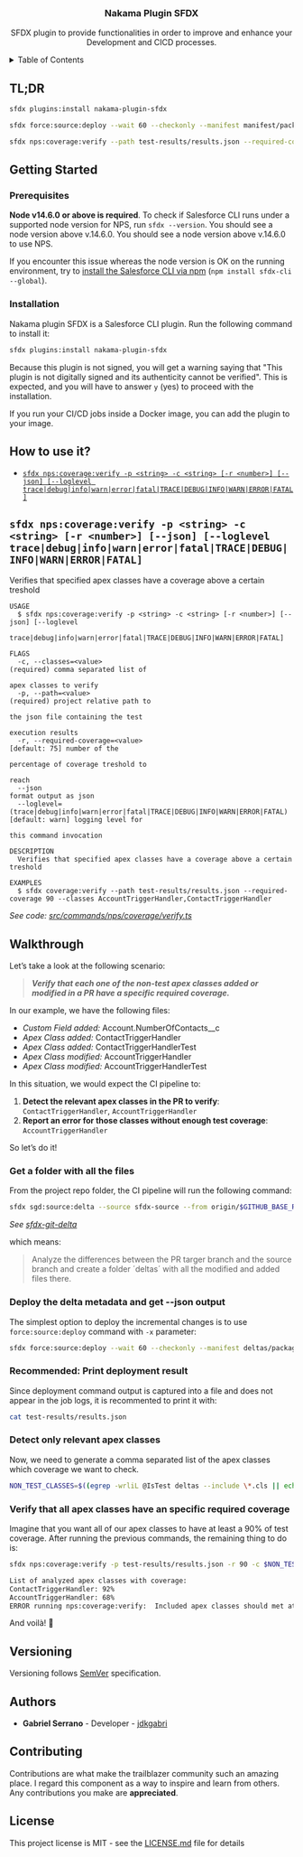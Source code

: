 <br />
<div align="center">

  <h3 align="center">Nakama Plugin SFDX</h3>

  <p align="center">
    SFDX plugin to provide functionalities in order to improve and enhance your Development and CICD processes.
  </p>
</div>

<!-- TABLE OF CONTENTS -->
<details>
  <summary>Table of Contents</summary>

-   [TL;DR](#tldr)
-   [Getting Started](#getting-started)
    -   [Prerequisites](#prerequisites)
    -   [Installation](#installation)
-   [How to use it?](#how-to-use-it)
-   [`sfdx nps:coverage:verify -p <filepath> [-r <number>] -c <string> [--json] [--loglevel trace|debug|info|warn|error|fatal|TRACE|DEBUG|INFO|WARN|ERROR|FATAL]`](#sfdx-npscoverageverify--p-filepath--r-number--c-string---json---loglevel-tracedebuginfowarnerrorfataltracedebuginfowarnerrorfatal)
-   [Walkthrough](#walkthrough)
    -   [Get a folder with all the files](#get-a-folder-with-all-the-files)
    -   [Deploy the delta metadata and get --json output](#deploy-the-delta-metadata-and-get---json-output)
    -   [Recommended: Print deployment result](#recommended-print-deployment-result)
    -   [Detect only relevant apex classes](#detect-only-relevant-apex-classes)
    -   [Verify that all apex classes have an specific required coverage](#verify-that-all-apex-classes-have-an-specific-required-coverage)
-   [Versioning](#versioning)
-   [Authors](#authors)
-   [Contributing](#contributing)
-   [License](#license)
</details>

## TL;DR

```sh
sfdx plugins:install nakama-plugin-sfdx
```

```sh
sfdx force:source:deploy --wait 60 --checkonly --manifest manifest/package.xml --testlevel RunLocalTests --junit --coverageformatters cobertura --resultsdir test-results --json > test-results/results.json
```

```sh
sfdx nps:coverage:verify --path test-results/results.json --required-coverage 90 --classes AccountTriggerHandler,ContactTriggerHandler
```

## Getting Started

### Prerequisites

**Node v14.6.0 or above is required**.
To check if Salesforce CLI runs under a supported node version for NPS, run `sfdx --version`. You should see a node version above v.14.6.0. You should see a node version above v.14.6.0 to use NPS.

If you encounter this issue whereas the node version is OK on the running environment, try to [install the Salesforce CLI via npm](https://developer.salesforce.com/docs/atlas.en-us.sfdx_setup.meta/sfdx_setup/sfdx_setup_install_cli.htm#sfdx_setup_install_cli_npm) (`npm install sfdx-cli --global`).

### Installation

Nakama plugin SFDX is a Salesforce CLI plugin. Run the following command to install it:

```sh
sfdx plugins:install nakama-plugin-sfdx
```

Because this plugin is not signed, you will get a warning saying that "This plugin is not digitally signed and its authenticity cannot be verified". This is expected, and you will have to answer `y` (yes) to proceed with the installation.

If you run your CI/CD jobs inside a Docker image, you can add the plugin to your image.

## How to use it?

<!-- commands -->
* [`sfdx nps:coverage:verify -p <string> -c <string> [-r <number>] [--json] [--loglevel trace|debug|info|warn|error|fatal|TRACE|DEBUG|INFO|WARN|ERROR|FATAL]`](#sfdx-npscoverageverify--p-string--c-string--r-number---json---loglevel-tracedebuginfowarnerrorfataltracedebuginfowarnerrorfatal)

## `sfdx nps:coverage:verify -p <string> -c <string> [-r <number>] [--json] [--loglevel trace|debug|info|warn|error|fatal|TRACE|DEBUG|INFO|WARN|ERROR|FATAL]`

Verifies that specified apex classes have a coverage above a certain treshold

```
USAGE
  $ sfdx nps:coverage:verify -p <string> -c <string> [-r <number>] [--json] [--loglevel
    trace|debug|info|warn|error|fatal|TRACE|DEBUG|INFO|WARN|ERROR|FATAL]

FLAGS
  -c, --classes=<value>                                                             (required) comma separated list of
                                                                                    apex classes to verify
  -p, --path=<value>                                                                (required) project relative path to
                                                                                    the json file containing the test
                                                                                    execution results
  -r, --required-coverage=<value>                                                   [default: 75] number of the
                                                                                    percentage of coverage treshold to
                                                                                    reach
  --json                                                                            format output as json
  --loglevel=(trace|debug|info|warn|error|fatal|TRACE|DEBUG|INFO|WARN|ERROR|FATAL)  [default: warn] logging level for
                                                                                    this command invocation

DESCRIPTION
  Verifies that specified apex classes have a coverage above a certain treshold

EXAMPLES
  $ sfdx coverage:verify --path test-results/results.json --required-coverage 90 --classes AccountTriggerHandler,ContactTriggerHandler
```

_See code: [src/commands/nps/coverage/verify.ts](https://github.com/Nakama-Partnering-Services/nakama-plugin-sfdx/blob/v1.0.2/src/commands/nps/coverage/verify.ts)_
<!-- commandsstop -->

## Walkthrough

Let’s take a look at the following scenario:

> **_Verify that each one of the non-test apex classes added or modified in a PR have a specific required coverage._**

In our example, we have the following files:

-   _Custom Field added:_ Account.NumberOfContacts\_\_c
-   _Apex Class added:_ ContactTriggerHandler
-   _Apex Class added:_ ContactTriggerHandlerTest
-   _Apex Class modified:_ AccountTriggerHandler
-   _Apex Class modified:_ AccountTriggerHandlerTest

In this situation, we would expect the CI pipeline to:

1. **Detect the relevant apex classes in the PR to verify**: `ContactTriggerHandler`, `AccountTriggerHandler`
2. **Report an error for those classes without enough test coverage**: `AccountTriggerHandler`

So let’s do it!

### Get a folder with all the files

From the project repo folder, the CI pipeline will run the following command:

```sh
sfdx sgd:source:delta --source sfdx-source --from origin/$GITHUB_BASE_REF --to HEAD --output deltas --ignore .forceignore --generate-delta
```

_See [sfdx-git-delta](https://github.com/scolladon/sfdx-git-delta)_

which means:

> Analyze the differences between the PR targer branch and the source branch and create a folder ´deltas´ with all the modified and added files there.

### Deploy the delta metadata and get --json output

The simplest option to deploy the incremental changes is to use `force:source:deploy` command with `-x` parameter:

```sh
sfdx force:source:deploy --wait 60 --checkonly --manifest deltas/package/package.xml --postdestructivechanges deltas/destructiveChanges/destructiveChanges.xml --verbose --testlevel RunLocalTests --json > test-results/results.json
```

### Recommended: Print deployment result

Since deployment command output is captured into a file and does not appear in the job logs, it is recommented to print it with:

```sh
cat test-results/results.json
```

### Detect only relevant apex classes

Now, we need to generate a comma separated list of the apex classes which coverage we want to check.

```sh
NON_TEST_CLASSES=$((egrep -wrliL @IsTest deltas --include \*.cls || echo "") | xargs -rL 1 basename | sed 's/.cls//g' | paste -sd "," -)
```

### Verify that all apex classes have an specific required coverage

Imagine that you want all of our apex classes to have at least a 90% of test coverage. After running the previous commands, the remaining thing to do is:

```sh
sfdx nps:coverage:verify -p test-results/results.json -r 90 -c $NON_TEST_CLASSES

List of analyzed apex classes with coverage:
ContactTriggerHandler: 92%
AccountTriggerHandler: 68%
ERROR running nps:coverage:verify:  Included apex classes should met at least the required coverage of 90%. Classes without enough coverage: AccountTriggerHandler
```

And voilà! 🥳

## Versioning

Versioning follows [SemVer](http://semver.org/) specification.

## Authors

-   **Gabriel Serrano** - Developer - [jdkgabri](https://github.com/jdkgabri)

## Contributing

Contributions are what make the trailblazer community such an amazing place. I regard this component as a way to inspire and learn from others. Any contributions you make are **appreciated**.

## License

This project license is MIT - see the [LICENSE.md](LICENSE.md) file for details
